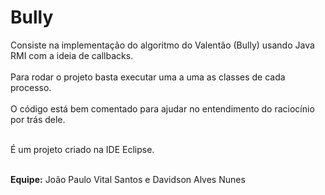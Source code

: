 # Bully
Consiste na implementação do algoritmo do Valentão (Bully) usando Java RMI com a ideia de callbacks.<br><br>
Para rodar o projeto basta executar uma a uma as classes de cada processo. <br><br>
O código está bem comentado para ajudar no entendimento do raciocínio por trás dele.<br><br>

É um projeto criado na IDE Eclipse.<br><br>

**Equipe:** João Paulo Vital Santos e Davidson Alves Nunes
